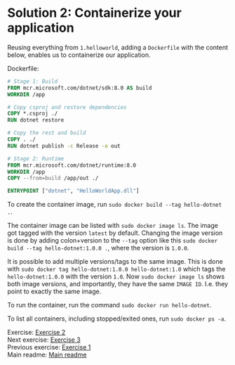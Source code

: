 # Solution 2: Containerize your application

Reusing everything from `1.helloworld`, adding a `Dockerfile` with the content below, enables us to containerize our application.

Dockerfile:

```Dockerfile
# Stage 1: Build
FROM mcr.microsoft.com/dotnet/sdk:8.0 AS build
WORKDIR /app

# Copy csproj and restore dependencies
COPY *.csproj ./
RUN dotnet restore

# Copy the rest and build
COPY . ./
RUN dotnet publish -c Release -o out

# Stage 2: Runtime
FROM mcr.microsoft.com/dotnet/runtime:8.0
WORKDIR /app
COPY --from=build /app/out ./

ENTRYPOINT ["dotnet", "HelloWorldApp.dll"]
```

To create the container image, run `sudo docker build --tag hello-dotnet .`.

The container image can be listed with `sudo docker image ls`. The image got tagged with the version `latest` by default. Changing the image version is done by adding colon+version to the `--tag` option like this `sudo docker build --tag hello-dotnet:1.0.0 .`, where the version is `1.0.0`.

It is possible to add multiple versions/tags to the same image. This is done with `sudo docker tag hello-dotnet:1.0.0 hello-dotnet:1.0` which tags the `hello-dotnet:1.0.0` with the version `1.0`. Now `sudo docker image ls` shows both image versions, and importantly, they have the same `IMAGE ID`. I.e. they point to exactly the same image.

To run the container, run the command `sudo docker run hello-dotnet`.

To list all containers, including stopped/exited ones, run `sudo docker ps -a`.

Exercise: [Exercise 2](../../exercise-2.md)  
Next exercise: [Exercise 3](../../exercise-3.md)  
Previous exercise: [Exercise 1](../../exercise-1.md)  
Main readme: [Main readme](../../README.md)
